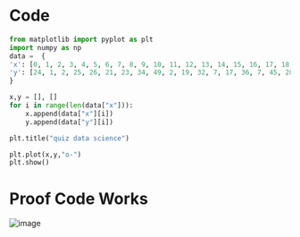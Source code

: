 # Code
```.py
from matplotlib import pyplot as plt
import numpy as np
data =  {
'x': [0, 1, 2, 3, 4, 5, 6, 7, 8, 9, 10, 11, 12, 13, 14, 15, 16, 17, 18, 19],
'y': [24, 1, 2, 25, 26, 21, 23, 34, 49, 2, 19, 32, 7, 17, 36, 7, 45, 28, 40, 46]
}

x,y = [], []
for i in range(len(data["x"])):
    x.append(data["x"][i])
    y.append(data["y"][i])

plt.title("quiz data science")

plt.plot(x,y,"o-")
plt.show()
```
# Proof Code Works
![image](https://github.com/user-attachments/assets/633402a7-6ee6-4b89-b33a-c321a73595f0)
